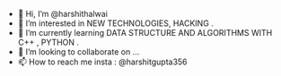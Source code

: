 - 👋 Hi, I’m @harshithalwai
- 👀 I’m interested in NEW TECHNOLOGIES, HACKING .
- 🌱 I’m currently learning DATA STRUCTURE AND ALGORITHMS WITH C++ , PYTHON .
- 💞️ I’m looking to collaborate on ...
- 📫 How to reach me insta : @harshitgupta356

<!---
harshithalwai/harshithalwai is a ✨ special ✨ repository because its `README.md` (this file) appears on your GitHub profile.
You can click the Preview link to take a look at your changes.
--->
